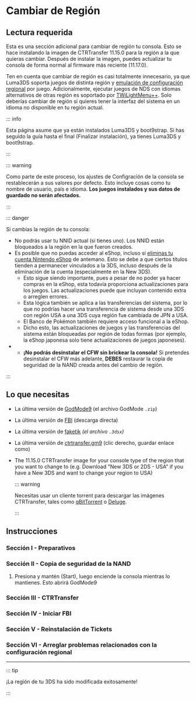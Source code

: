 # Cambiar de Región

## Lectura requerida

Esta es una sección adicional para cambiar de región tu consola. Esto se hace instalando la imagen de CTRTransfer 11.15.0 para la región a la que quieras cambiar. Después de instalar la imagen, puedes actualizar tu consola de forma normal al firmware más reciente (11.17.0).

Ten en cuenta que cambiar de región es casi totalmente innecesario, ya que Luma3DS soporta juegos de distinta región y [emulación de configuración regional](https://github.com/LumaTeam/Luma3DS/wiki/Optional-features) por juego. Adicionalmente, ejecutar juegos de NDS con idiomas alternativos de otras región es soportado por [TWiLightMenu++](https://github.com/DS-Homebrew/TWiLightMenu/releases). Solo deberías cambiar de región si quieres tener la interfaz del sistema en un idioma no disponible en tu región actual.

::: info

Esta página asume que ya están instalados Luma3DS y boot9strap. Si has seguido la guía hasta el final (Finalizar instalación), ya tienes Luma3DS y boot9strap.

:::

::: warning

Como parte de este proceso, los ajustes de Configración de la consola se restablecerán a sus valores por defecto. Esto incluye cosas como tu nombre de usuario, país e idioma. **Los juegos instalados y sus datos de guardado no serán afectados.**

:::

::: danger

Si cambias la región de tu consola:

- No podrás usar tu NNID actual (si tienes uno). Los NNID están bloqueados a la región en la que fueron creados.
- Es posible que no puedas acceder al eShop, incluso si [eliminas tu cuenta Nintendo eShop](https://es-americas-support.nintendo.com/app/answers/detail/a_id/23294/~/c%C3%B3mo-eliminar-una-cuenta-nintendo-eshop) de antemano. Esto se debe a que ciertos títulos tienden a permanecer vinculados a la 3DS, incluso después de la eliminación de la cuenta (especialmente en la New 3DS).
    - Esto sigue siendo importante, pues a pesar de no poder ya hacer compras en la eShop, esta todavía proporciona actualizaciones para los juegos. Las actualizaciones puede que incluyan contenido extra o arreglen errores.
    - Esta lógica también se aplica a las transferencias del sistema, por lo que no podrías hacer una transferencia de sistema desde una 3DS con región USA a una 3DS cuya región fue cambiada de JPN a USA.
    - El Banco de Pokémon también requiere acceso funcional a la eShop.
    - Dicho esto, las actualizaciones de juegos y las transferencias del sistema están bloqueadas por región de todas formas (por ejemplo, la eShop japonesa solo tiene actualizaciones de juegos japoneses).
- - **¡No podrás desinstalar el CFW sin brickear la consola!** Si pretendes desinstalar el CFW más adelante, **DEBES** restaurar la copia de seguridad de la NAND creada antes del cambio de región.

:::

## Lo que necesitas

- La última versión de [GodMode9](https://github.com/d0k3/GodMode9/releases/latest) (el archivo GodMode `.zip`)
- La última versión de [FBI](https://github.com/nh-server/FBI-NH/releases/download/2.6.1/FBI.3dsx) (descarga directa)
- La última versión de [faketik](https://github.com/ihaveamac/faketik/releases/latest) _(el archivo `.3dsx`)_
- La última versión de [ctrtransfer.gm9](https://raw.githubusercontent.com/nh-server/scripts/refs/heads/main/3DS/ctrtransfer.gm9) (clic derecho, guardar enlace como)
- The 11.15.0 CTRTransfer image for your console type of the region that you want to change to (e.g. Download "New 3DS or 2DS - USA" if you have a New 3DS and want to change your region to USA)

    ::: warning

    Necesitas usar un cliente torrent para descargar las imágenes CTRTransfer, tales como [qBitTorrent](https://www.qbittorrent.org/download) o [Deluge](https://deluge-torrent.org/download/).

    :::

<!--@include: ./_include/ctrtransfer-images.md -->

## Instrucciones

### Sección I - Preparativos

<!--@include: ./_include/ctrtransfer-prep.md -->

### Sección II - Copia de seguridad de la NAND

1. Presiona y mantén (Start), luego enciende la consola mientras lo mantienes. Esto abrirá GodMode9

<!--@include: ./_include/nand-backup.md -->

### Sección III - CTRTransfer

<!--@include: ./_include/ctrtransfer-main.md -->

### Sección IV - Iniciar FBI

<!--@include: ./_include/launch-hbl-dlp.md -->

### Sección V - Reinstalación de Tickets

<!--@include: ./_include/ctrtransfer-ticket-copy.md -->

### Sección VI - Arreglar problemas relacionados con la configuración regional

<!--@include: ./_include/ctrnand-datayeet.md -->

___

::: tip

¡La región de tu 3DS ha sido modificada exitosamente!

:::
